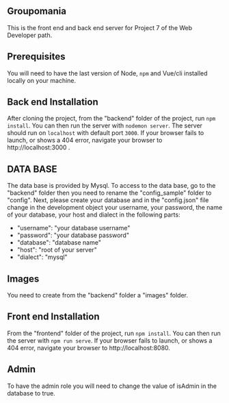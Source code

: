 ## Groupomania ##
This is the front end and back end server for Project 7 of the Web Developer path.

## Prerequisites ###
You will need to have the last version of Node, `npm` and Vue/cli installed locally on your machine.

## Back end Installation ##
After cloning the project, from the "backend" folder of the project, run `npm install`. You 
can then run the server with `nodemon server`. 
The server should run on `localhost` with default port `3000`. If your browser fails to launch, or shows a 404 error, navigate your browser to http://localhost:3000 .

## DATA BASE ##
The data base is provided by Mysql.
To access to the data base, go to the "backend" folder then you need to rename the "config_sample" folder to "config". Next, please create your database and in the "config.json" file change in the development object your username, your password, the name of your database, your host and dialect in the following parts:
- "username": "your database username"
- "password": "your database password"
- "database": "database name"
- "host": "root of your server"
- "dialect": "mysql"

## Images ##
You need to create from the "backend" folder a "images" folder.

## Front end Installation ##
From the "frontend" folder of the project, run `npm install`.
You can then run the server with `npm run serve`.
If your browser fails to launch, or shows a 404 error, navigate your browser to http://localhost:8080.

## Admin ##
To have the admin role you will need to change the value of isAdmin in the database to true.






